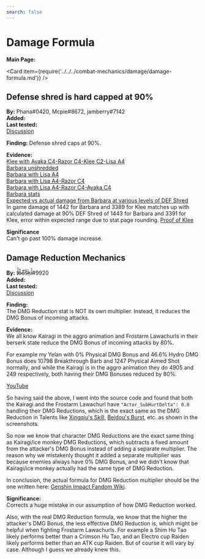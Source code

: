 ```yaml
---
search: false
---
```


# Damage Formula

**Main Page:**

<Card item={require('../../../combat-mechanics/damage/damage-formula.md')} />

## Defense shred is hard capped at 90%

**By:** Phana\#0420, Mcpie\#8672, jamberry\#7142  
**Added:** <Version date="2021-08-09" />  
**Last tested:** <VersionHl date="2021-08-09" />  
[Discussion](https://tickets.deeznuts.moe/ticket-archive/attachments_873886801348153384_874084646370045952_transcript-defense-shred-caps-at-90.html)

**Finding:**
Defense shred caps at 90%.

**Evidence:**  
[Klee with Ayaka C4-Razor C4-Klee C2-Lisa A4](https://i.imgur.com/TF4lpQq.mp4)  
[Barbara unshredded](https://youtu.be/1pSd5Ds8ikM)  
[Barbara with Lisa A4](https://youtu.be/e1sFbfyPxRo)  
[Barbara with Lisa A4-Razor C4](https://youtu.be/lmoH0Bw4X3I)  
[Barbara with Lisa A4-Razor C4-Ayaka C4](https://youtu.be/TbRbq1Og9h4)  
[Barbara stats](https://youtu.be/jytK74xLZOQ)  
[Expected vs actual damage from Barbara at various levels of DEF Shred](https://i.imgur.com/SoXVYGs.png)  
In game damage of 1442 for Barbara and 3389 for Klee matches up with calculated damage at 90% DEF Shred of 1443 for Barbara and 3391 for Klee, error within expected range due to stat page rounding. [Proof of Klee](https://i.imgur.com/hQiWOkq.mp4)

**Significance**  
Can't go past 100% damage increase.

## Damage Reduction Mechanics

**By:** f̸̒͂ỏ̶̂o̵͌̚s̶͊̏h̷̤̀ḯ̴̊\#9920  
**Added:** <Version date="2022-07-22" />  
**Last tested:** <VersionHl date="2022-07-22" />  
[Discussion](https://tickets.deeznuts.moe/transcripts/damage-reduction-mechanics)

**Finding:**  
The DMG Reduction stat is NOT its own multiplier. Instead, it reduces the DMG Bonus of incoming attacks.

**Evidence:**  
We all know Kairagi in the aggro animation and Frostarm Lawachurls in their berserk state reduce the DMG Bonus of incoming attacks by 80%.

For example my Yelan with 0% Physical DMG Bonus and 46.6% Hydro DMG Bonus does 10798 Breakthrough Barb and 1247 Physical Aimed Shot normally, and while the Kairagi is in the aggro animation they do 4905 and 249 respectively, both having their DMG Bonuses reduced by 80%.

[YouTube](https://youtu.be/yHHGFPA2SgQ)

So having said the above, I went into the source code and found that both the Kairagi and the Frostarm Lawachurl have `"Actor_SubHurtDelta": 0.8` handling their DMG Reductions, which is the exact same as the DMG Reduction in Talents like [Xingqiu's Skill](../../../characters/hydro/xingqiu.md#attacks), [Beidou's Burst](../../../characters/electro/beidou.md#attacks), etc. as shown in the screenshots.

So now we know that character DMG Reductions are the exact same thing as Kairagi/ice monkey DMG Reductions, which subtracts a fixed amount from the attacker's DMG Bonus instead of adding a separate multiplier. The reason why we mistakenly thought it added a separate multiplier was because enemies always have 0% DMG Bonus, and we didn't know that Kairagi/ice monkey actually had the same type of DMG Reduction.

In conclusion, the actual formula for DMG Reduction multiplier should be the one written here: [Genshin Impact Fandom Wiki](https://genshin-impact.fandom.com/wiki/Damage_Reduction).

**Significance:**  
Corrects a huge mistake in our assumption of how DMG Reduction worked.

Also, with the real DMG Reduction formula, we know that the higher the attacker's DMG Bonus, the less effective DMG Reduction is, which might be helpful when fighting Frostarm Lawachurls. For example a Shim Hu Tao likely performs better than a Crimson Hu Tao, and an Electro cup Raiden likely performs better than an ATK cup Raiden. But of course it will vary by case. Although I guess we already knew this.
